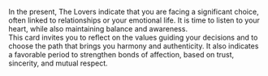 In the present, The Lovers indicate that you are facing a significant choice, often linked to relationships or your emotional life. It is time to listen to your heart, while also maintaining balance and awareness.  
This card invites you to reflect on the values guiding your decisions and to choose the path that brings you harmony and authenticity. It also indicates a favorable period to strengthen bonds of affection, based on trust, sincerity, and mutual respect.
